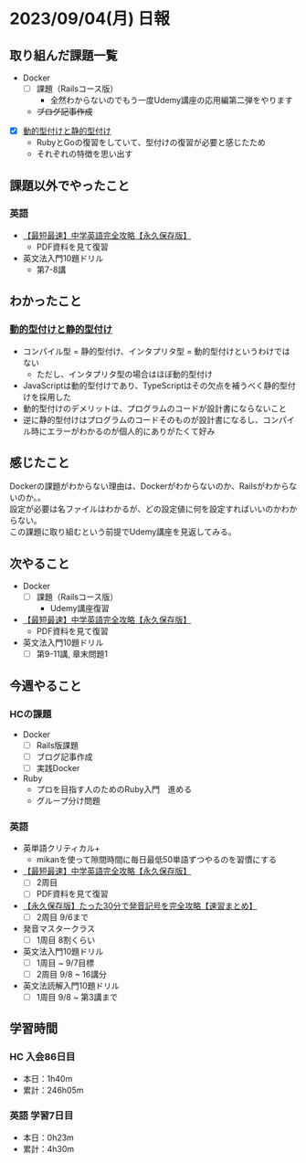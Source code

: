 # 2023/09/04(月) 日報

## 取り組んだ課題一覧

- Docker
  - [ ] 課題（Railsコース版）
    - 全然わからないのでもう一度Udemy講座の応用編第二弾をやります
  - ~~ブログ記事作成~~

- [x] [動的型付けと静的型付け](https://qiita.com/toryuneko/items/c023031b61886cae2a99)
  - RubyとGoの復習をしていて、型付けの復習が必要と感じたため
  - それぞれの特徴を思い出す

## 課題以外でやったこと

### 英語

- [【最短最速】中学英語完全攻略【永久保存版】](https://youtu.be/-d-CgIl1ce4?si=zrok9COv967OIJQ7)
  - PDF資料を見て復習
- 英文法入門10題ドリル
  - 第7-8講

## わかったこと

### [動的型付けと静的型付け](https://qiita.com/toryuneko/items/c023031b61886cae2a99)

- コンパイル型 = 静的型付け、インタプリタ型 = 動的型付けというわけではない
  - ただし、インタプリタ型の場合はほぼ動的型付け
- JavaScriptは動的型付けであり、TypeScriptはその欠点を補うべく静的型付けを採用した
- 動的型付けのデメリットは、プログラムのコードが設計書にならないこと
- 逆に静的型付けはプログラムのコードそのものが設計書になるし、コンパイル時にエラーがわかるのが個人的にありがたくて好み

## 感じたこと

Dockerの課題がわからない理由は、Dockerがわからないのか、Railsがわからないのか。。  
設定が必要は名ファイルはわかるが、どの設定値に何を設定すればいいのかわからない。  
この課題に取り組むという前提でUdemy講座を見返してみる。

## 次やること

- Docker
  - [ ] 課題（Railsコース版）
    - Udemy講座復習

- [【最短最速】中学英語完全攻略【永久保存版】](https://youtu.be/-d-CgIl1ce4?si=zrok9COv967OIJQ7)
  - PDF資料を見て復習
- 英文法入門10題ドリル
  - [ ] 第9-11講, 章末問題1

## 今週やること

### HCの課題

- Docker
  - [ ] Rails版課題
  - [ ] ブログ記事作成
  - [ ] 実践Docker

- Ruby
  - プロを目指す人のためのRuby入門　進める
  - グループ分け問題

### 英語

- 英単語クリティカル+
  - mikanを使って隙間時間に毎日最低50単語ずつやるのを習慣にする
- [【最短最速】中学英語完全攻略【永久保存版】](https://youtu.be/-d-CgIl1ce4?si=zrok9COv967OIJQ7)
  - [ ] 2周目
  - [ ] PDF資料を見て復習
- [【永久保存版】たった30分で発音記号を完全攻略【速習まとめ】](https://www.youtube.com/watch?v=Qe3EmiFWgGM&ab_channel=Atsueigo)
  - [ ] 2周目 9/6まで
- 発音マスタークラス
  - [ ] 1周目 8割くらい
- 英文法入門10題ドリル
  - [ ] 1周目 ~ 9/7目標
  - [ ] 2周目 9/8 ~ 16講分
- 英文法読解入門10題ドリル
  - [ ] 1周目 9/8 ~ 第3講まで

## 学習時間

### HC 入会86日目

- 本日：1h40m
- 累計：246h05m

### 英語 学習7日目

- 本日：0h23m
- 累計：4h30m
